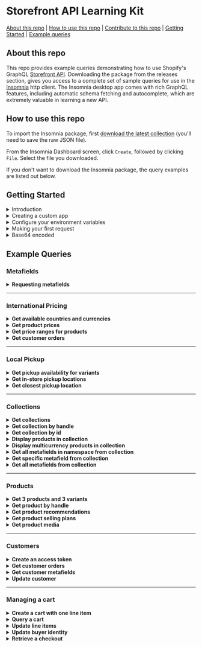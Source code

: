 # Storefront API Learning Kit

[About this repo](#about-this-repo) | [How to use this repo](#how-to-use-this-repo) | [Contribute to this repo](https://github.com/Shopify/storefront-api-learning-kit/blob/main/contributing.md) | [Getting Started](#getting-started) | [Example queries](#example-queries)

## About this repo

This repo provides example queries demonstrating how to use Shopify's GraphQL [Storefront API](https://shopify.dev/docs/storefront-api/getting-started). Downloading the package from the releases section, gives you access to a complete set of sample queries for use in the [Insomnia](https://insomnia.rest/) http client. The Insomnia desktop app comes with rich GraphQL features, including automatic schema fetching and autocomplete, which are extremely valuable in learning a new API.

## How to use this repo

To import the Insomnia package, first [download the latest collection](https://github.com/Shopify/storefront-api-learning-kit/blob/main/builds/storefront-api-learning-kit-insomnia.json) (you'll need to save the raw JSON file).

From the Insomnia Dashboard screen, click `Create`, followed by clicking `File`. Select the file you downloaded.

If you don't want to download the Insomnia package, the query examples are listed out below.

## Getting Started

<details><summary>Introduction</summary>
<p>

 This learning kit provides a set of common GraphQL queries and mutations used with the Shopify Storefront API.

If not already familiar with GraphQL, or Shopify APIs, please consult the Shopify GraphQL learning kit https://www.shopify.com/partners/blog/shopify-graphql-learning-kit (NOTE: As of January 2022, private apps have been deprecated and custom apps are to be used instead: https://help.shopify.com/en/manual/apps/app-types#custom-apps)

The Shopify Storefront API gives you full creative control to customize your customers' buying experience.

With the Storefront API you can access several Shopify resource types with the following access scopes:

-   Read products, variants, and collections.
-   Read and modify customer details.
-   Read and modify checkouts.
-   Read store content like articles, blogs and comments.
-   Read subscription selling plans
-   Read and modify cart objects.

Unlike the Admin API, the Storefront API is an unauthenticated API.
Any data exposed by the Storefront API can be seen by any visitor to the store.
Only use the Storefront API when you're comfortable with that risk and the data that is being exposed.
Risk can be mitigated by only providing access scopes required.
For a complete list of access scopes consult Shopify documentation at https://shopify.dev/docs/storefront-api/access-scopes

Access to the Storefront API can be granted by a merchant via a public sales channel, or custom app.
For simplicity of this tutorial, we'll use a custom app to grant access to the Storefront API.
The process to create a custom app is documented in the next section titled "Creating a custom app".

Documentation for accessing the Storefront API via a public sales channel and custom app can be found at https://shopify.dev/api/examples/storefront-api#requirements

The home of Storefront API-related developer documents and tutorials can be found at https://shopify.dev/docs/storefront-api

</p>
</details>

<details><summary>Creating a custom app</summary>
<p>

To start using the Storefront API we'll be need to create a custom app.

1.  From your Shopify Admin, select Apps.
2.  Click "Develop apps" on the top right.
3.  Click "Create an app" on  the top right.
4.  Fill out the details in the "Create an app" modal.
5.  Click "Configure Storefront API scopes" within your App Overview.
6.  Under Configurations, add the Storefront API access scopes you require. https://screenshot.click/17-25-me6zp-j5iav.png
7.  Click Save.
8.  Under "API credentials", click Install app to get your credentials. https://screenshot.click/17-26-vjpmi-6y2u1.png

</p>
</details>

<details><summary>Configure your environment variables</summary>
<p>

Environment variables are JSON key-value pairs that allow you to refer to values without having to write them out every time.

For the tutorial, three environment variables will be utilized.

1.  “base_url” will be the Shopify store being connected to.

-   If your store is mydevstore.myshopify.com, enter “mydevstore.myshopify.com” here.

2.  “api_version” is the Storefront API version used for the API requests.

-   This can be changed to an earlier version or unstable depending on your use case.

3.  "storefront_access_token" used to populate the X-Shopify-Storefront-Access-Token request header

-   This storefront access token generated from creating a custom app.

</p>
</details>

<details><summary>Making your first request</summary>
<p>

You should see at the top of the frame that we're using the "base_url" and "api_version" to build out the address for the endpoint.
You can also click "Header" at the top to see the use of the "storefront_access_token".
Hovering over either of these should show you the value that will be substituted into the request.
If you don’t see your values, ensure you have the right environment selected.

Once you've confirmed these three fields are set in your environment, try running the shop query below.
If the Storefront API access token has been configured correctly, you should get your shop’s info back.

```graphql
query getShopDetails {
    shop {
        name
        primaryDomain {
            host
            url
        }
        paymentSettings {
            currencyCode
            acceptedCardBrands
            enabledPresentmentCurrencies
        }
    }
}
```

</p>
</details>

<details><summary>Base64 encoded</summary>
<p>
Unlike the Admin API, all resource ID's in the Storefront API are base64 encoded.

Storefront API GraphQL queries, or mutations requiring an ID, need that ID to be base-64 encoded.

When using GraphQL to query a specific collection with the Admin API, your query would not use a base-64 encoded ID

With the Storefront API, to retrieve the same collection as illustrated with the Admin API, the ID needs to be base-64 encoded.
Z2lkOi8vc2hvcGlmeS9Db2xsZWN0aW9uLzE= as seen below is gid://shopify/Collection/1 base-64 encoded.

Modern program languages all support base-64 encoding and decoding of string.

```graphql
query getCollection {
    node(id: "Z2lkOi8vc2hvcGlmeS9Db2xsZWN0aW9uLzE=") {
        ... on Collection {
            id
            handle
        }
    }
}
```

</p>
</details>

## Example Queries

### Metafields

<details><summary><strong> Requesting metafields</strong></summary>
<p>

Metafields allow merchants to store additional information for Shopify resources including:

-   Products
-   Collections
-   Customers
-   Blogs
-   Pages
-   Shop

Unlike the Admin API, metafields must first be made visible to the Storefront API.
To make metafields visible to the Storefront API use the Shopify Admin API mutation metafieldStorefrontVisibilityCreate.
For more information on the metafieldStorefrontVisibilityCreate mutation consult the Shopify Admin API doc https://shopify.dev/docs/admin-api/graphql/reference/metafields/metafieldstorefrontvisibilitycreate

For a complete Storefront API metafield reference please consult the metafield tutorial at
https://shopify.dev/tutorials/retrieve-metafields-with-storefront-apiexpose-metafields-to-the-storefront-api

Once the metafield for the given resource has been made visible to the Storefront API, it can be queried from that resource.

For the resource types listed above, both a single metafield, and paginated list can be queried.

The following example queries the Shop resource for the first ten available metafields using the shop's MetafieldConnection.

```graphql
query getShopMetafields {
    shop {
        name
        metafields(first: 10) {
            pageInfo {
                hasNextPage
                hasPreviousPage
            }
            edges {
                cursor
                node {
                    id
                    namespace
                    key
                    valueType
                    value
                }
            }
        }
    }
}
```

</p>
</details>
<hr>

### International Pricing

<details><summary><strong>Get available countries and currencies</strong></summary>
<p>

```graphql
query getCountriesAndCurrencies @inContext(country: FR) {
    localization {
        availableCountries {
            currency {
                isoCode
                name
                symbol
            }
            isoCode
            name
            unitSystem
        }
        country {
            currency {
                isoCode
                name
                symbol
            }
            isoCode
            name
            unitSystem
        }
    }
}
```

</p>
</details>

<details><summary><strong>Get product prices</strong></summary>
<p>

```graphql
query allProducts @inContext(country: CA) {
    products(first: 1) {
        edges {
            node {
                variants(first: 1) {
                    edges {
                        node {
                            priceV2 {
                                amount
                                currencyCode
                            }
                        }
                    }
                }
            }
        }
    }
}
```

</p>
</details>

<details><summary><strong>Get price ranges for products</strong></summary>
<p>

```graphql
query getProductPriceRanges @inContext(country: CA) {
    products(first: 1) {
        edges {
            node {
                title
                priceRange {
                    minVariantPrice {
                        amount
                        currencyCode
                    }
                    maxVariantPrice {
                        amount
                        currencyCode
                    }
                }
                compareAtPriceRange {
                    minVariantPrice {
                        amount
                        currencyCode
                    }
                    maxVariantPrice {
                        amount
                        currencyCode
                    }
                }
            }
        }
    }
}
```

</p>
</details>

<details><summary><strong>Get customer orders</strong></summary>
<p>

```graphql
query getcustomerOrders @inContext(country: FR) {
    customer(customerAccessToken: "token") {
        orders(first: 10) {
            edges {
                node {
                    totalPriceV2 {
                        amount
                        currencyCode # order's currency - USD (point in time)
                    }
                    lineItems(first: 10) {
                        edges {
                            node {
                                originalTotalPrice {
                                    amount
                                    currencyCode # order's currency - USD (point in time)
                                }
                                variant {
                                    priceV2 {
                                        amount
                                        currencyCode # EUR variant's currency (past context)
                                    }
                                }
                            }
                        }
                    }
                }
            }
        }
    }
}
```

</p>
</details>
<hr>

### Local Pickup

<details><summary><strong>Get pickup availability for variants</strong></summary>
<p>

```graphql
query GetPickUpAvailability {
  product(first: 1) {
    edges {
      node {
        variants(first: 1) {
          edges {
            node {
              storeAvailability(first: 1) {
                edges {
                  node {
                    available
                    pickUpTime
                    location {
                      name
                    }
                  }
                }
              }
            }
          }
        }
      }
    }
  }
}
```

</p>
</details>

<details><summary><strong>Get in-store pickup locations</strong></summary>
<p>

```graphql
query LocationsByDistance($location: GeoCoordinateInput!) {
    locations(near: $location, first: 5, sortKey: DISTANCE) {
        edges {
            node {
                id
                name
                address {
                    formatted
                }
            }
        }
    }
}
```

_Variables_

```
{
	"location": {
		"latitude": 45.4553,
		"longitude": -75.6973
	}
}
```

</p>
</details>

<details><summary><strong>Get closest pickup location</strong></summary>
<p>

```graphql
query NearestPickupAvailability
@inContext(preferredLocationId: "Z2lkOi8vc2hvcGlmeS9Mb2NhdGlvbi8x") {
    node(id: "Z2lkOi8vc2hvcGlmeS9Qcm9kdWN0VmFyaWFudC8z") {
        ... on ProductVariant {
            storeAvailability(first: 3) {
                edges {
                    node {
                        location {
                            name
                            address {
                                formatted
                            }
                        }
                    }
                }
            }
        }
    }
}
```

</p>
</details>
<hr>

### Collections

<details><summary><strong>Get collections</strong></summary>
<p>

Simple query to return the first 10 collections in the shop

Since a shop can contain multiple collections, pagination is required

```graphql
{
    collections(first: 10) {
        edges {
            cursor
            node {
                id
                handle
            }
        }
        pageInfo {
            hasNextPage
            hasPreviousPage
        }
    }
}
```

</p>
</details>

<details><summary><strong>Get collection by handle</strong></summary>
<p>

Simple query to return details from a collection object by passing the collection.handle as an argument

```graphql
{
    collectionByHandle(handle: "all") {
        id
        handle
    }
}
```

</p>
</details>

<details><summary><strong>Get collection by id</strong></summary>
<p>

Query that returns details from a collection object by passing the collection.id as an argument
Since the `node` connection can apply to a range of different objects, a fragment is required to specify the type being returned
In this example, the "... on Collection" fragment allows us to return fields from a collection object

```graphql
{
    node(id: "Z2lkOi8vc2hvcGlmeS9Db2xsZWN0aW9uLzIxMjIzNzgxMTczNA==") {
        ... on Collection {
            id
            handle
        }
    }
}
```

</p>
</details>

<details><summary><strong>Display products in collection</strong></summary>
<p>

This query returns data from a single collection, specified by the handle.

The data returned in the product connection can be used to display a page of products.

The `products` connection requires pagination in this query, since collections can contain a large number of products. This query includes the `sortKey` argument on the products connection, this returns products in the order specified by the sortKey

Products can contain multiple images, so the `images` connection requires pagination. In this example we only want to display 1 image per product, so we're only asking for first:1

Since products can contain multiple variants, we've asked the products connection to return price ranges.

The 'priceRange' object returns prices in the shop's currency. Multicurrency will be demonstrated in the next example

```graphql
{
    collectionByHandle(handle: "all") {
        id
        title
        products(first: 50, sortKey: BEST_SELLING) {
            edges {
                node {
                    id
                    title
                    vendor
                    availableForSale
                    images(first: 1) {
                        edges {
                            node {
                                id
                                transformedSrc
                                width
                                height
                                altText
                            }
                        }
                    }
                    priceRange {
                        minVariantPrice {
                            amount
                            currencyCode
                        }
                        maxVariantPrice {
                            amount
                            currencyCode
                        }
                    }
                }
            }
        }
    }
}
```

</p>
</details>

<details><summary><strong>Display multicurrency products in collection</strong></summary>
<p>

This query is returning data from a single collection, specified by the handle.

The data being returned in the product connection can be used to display a page of products with multicurrency pricing.

Since products can contain multiple variants, we've asked the products connection to return price ranges.

The 'presentmentPriceRanges' object returns prices in all currencies offered by the shop. Since shops can offer multiple different currencies, the `presentmentPriceRanges` object requires pagination

```graphql
{
    collectionByHandle(handle: "all") {
        id
        title
        products(first: 50, sortKey: BEST_SELLING) {
            edges {
                node {
                    id
                    title
                    vendor
                    availableForSale
                    images(first: 1) {
                        edges {
                            node {
                                id
                                transformedSrc
                                width
                                height
                                altText
                            }
                        }
                    }
                    presentmentPriceRanges(first: 10) {
                        edges {
                            node {
                                minVariantPrice {
                                    amount
                                    currencyCode
                                }
                                maxVariantPrice {
                                    amount
                                    currencyCode
                                }
                            }
                        }
                    }
                }
            }
        }
    }
}
```

</p>
</details>

<details><summary><strong>Get all metafields in namespace from collection</strong></summary>
<p>

Uses the `collectionByHandle` query to specify a collection by passing the handle. The `metafields` connection is using the `namespace` argument to return only metafields in a specific namespace.

Since collections can have a large number of metafields in a given namespace, pagination is required on the `metafields` connection.

```graphql
{
    collectionByHandle(handle: "all") {
        id
        metafields(first: 10, namespace: "global") {
            edges {
                node {
                    namespace
                    key
                    value
                }
            }
        }
    }
}
```

</p>
</details>

<details><summary><strong>Get specific metafield from collection</strong></summary>
<p>

Uses the `collectionByHandle` query to specify a collection by passing the handle.

The `metafield` connection is using the `namespace` and 'key' arguments to return a specific metafield.

Since only 1 metafield can exist in a given namespace with a given key, pagination is not required on the `metafield` connection.

```graphql
{
    collectionByHandle(handle: "all") {
        id
        metafield(namespace: "global", key: "instructions") {
            namespace
            key
            value
        }
    }
}
```

</p>
</details>

<details><summary><strong>Get all metafields from collection</strong></summary>
<p>

Uses the `collectionByHandle` query to specify a collection by passing the handle, and returns a list of all metafields attached to that collection.

Since collections can have a large number of metafields, pagination is required on the `metafields` connection.

```graphql
{
    collectionByHandle(handle: "all") {
        id
        metafields(first: 10) {
            edges {
                node {
                    namespace
                    key
                    value
                }
            }
        }
    }
}
```

</p>
</details>
<hr>

### Products

<details><summary><strong>Get 3 products and 3 variants</strong></summary>
<p>

This query gets the products connection, which is available from the QueryRoot, and asks for the first 3 products.
It selects edges, the node, and fields from each of the returned product objects.
Since products also have a variants connection, we repeat a similar process to get information on the first 3 variants on each of those products.

```graphql
{
    products(first: 3) {
        edges {
            cursor
            node {
                id
                title
                description
                handle
                variants(first: 3) {
                    edges {
                        cursor
                        node {
                            id
                            title
                            quantityAvailable
                            priceV2 {
                                amount
                                currencyCode
                            }
                        }
                    }
                }
            }
        }
    }
}
```

</p>
</details>

<details><summary><strong>Get product by handle</strong></summary>
<p>

This query gets a single product connection, available from the QueryRoot, that matches the handle "my-test-product".

As only one product connection will be returned, we don't need to specify edges, node, or cursor.

```graphql
{
    productByHandle(handle: "my-test-product") {
        id
        title
        description
        variants(first: 3) {
            edges {
                cursor
                node {
                    id
                    title
                    quantityAvailable
                    priceV2 {
                        amount
                        currencyCode
                    }
                }
            }
        }
    }
}
```

</p>
</details>

<details><summary><strong>Get product recommendations</strong></summary>
<p>

This query gets a single product connection, available from the QueryRoot, that matches the base64-encoded id of the product.

As only one product connection will be returned, we don't need to specify edges, node, or cursor.

```graphql
{
    productRecommendations(
        productId: "Z2lkOi8vc2hvcGlmeS9Qcm9kdWN0LzEyMzQ1Njc4OQ=="
    ) {
        id
        title
        description
        variants(first: 3) {
            edges {
                cursor
                node {
                    id
                    title
                    quantityAvailable
                    priceV2 {
                        amount
                        currencyCode
                    }
                }
            }
        }
    }
}
```

</p>
</details>

<details><summary><strong>Get product selling plans</strong></summary>
<p>

This query gets the first 30 products, the first 5 selling plan groups associated with them, and the first 5 selling plans within the groups.

We use fragments to return the price adjustments for each selling plan.

```graphql
{
    products(first: 30) {
        edges {
            node {
                id
                title
                sellingPlanGroups(first: 5) {
                    edges {
                        node {
                            appName
                            name
                            options {
                                name
                                values
                            }
                            sellingPlans(first: 5) {
                                edges {
                                    node {
                                        id
                                        description
                                        recurringDeliveries
                                        priceAdjustments {
                                            adjustmentValue {
                                                ... on SellingPlanPercentagePriceAdjustment {
                                                    adjustmentPercentage
                                                }
                                                ... on SellingPlanFixedAmountPriceAdjustment {
                                                    adjustmentAmount {
                                                        amount
                                                        currencyCode
                                                    }
                                                }
                                                ... on SellingPlanFixedPriceAdjustment {
                                                    price {
                                                        amount
                                                        currencyCode
                                                    }
                                                }
                                            }
                                            orderCount
                                        }
                                        options {
                                            name
                                            value
                                        }
                                    }
                                }
                            }
                        }
                    }
                }
            }
        }
    }
}
```

</p>
</details>

<details><summary><strong>Get product media</strong></summary>
<p>

This query gets 3 products and their media; we use a fragment here to specify the fields that we want to return for each possible media type.

You cannot retrieve media for product variants with the Storefront API, only products. You cannot upload media, add media to a product, or delete media with the Storefront API, use the Admin API for these tasks.

https://shopify.dev/tutorials/manage-product-media-with-admin-api#retrieve-product-media-by-using-the-storefront-api

```graphql
{
    products(first: 3) {
        edges {
            cursor
            node {
                id
                title
                description
                media(first: 10) {
                    edges {
                        node {
                            mediaContentType
                            alt
                            ...mediaFieldsByType
                        }
                    }
                }
            }
        }
    }
}

fragment mediaFieldsByType on Media {
    ... on ExternalVideo {
        id
        host
        embeddedUrl
    }
    ... on MediaImage {
        image {
            originalSrc
        }
    }
    ... on Model3d {
        sources {
            url
            mimeType
            format
            filesize
        }
    }
    ... on Video {
        sources {
            url
            mimeType
            format
            height
            width
        }
    }
}
```

</p>
</details>
<hr>

### Customers

<details><summary><strong>Create an access token</strong></summary>
<p>

The Storefront API allows access to a customer’s addresses, orders and metafields. To access customers, an app must have unauthenticated_read_customers access scope.

To query a customer, a customerAccessToken is required. This is obtained via the customerAccessTokenCreate mutation which exchanges a user’s email address and password for an access token.

```graphql
mutation customerAccessTokenCreate($input: CustomerAccessTokenCreateInput!) {
    customerAccessTokenCreate(input: $input) {
        customerAccessToken {
            accessToken
            expiresAt
        }
        customerUserErrors {
            code
            field
            message
        }
    }
}
```

_Variables_

```json
{
    "input": {
        "email": "user@example.com",
        "password": "HiZqFuDvDdQ7"
    }
}
```

</p>
</details>

<details><summary><strong>Get customer orders</strong></summary>
<p>

To query a customer, a customerAccessToken is required. This is obtained via the customerAccessTokenCreate mutation which exchanges a user’s email address and password for an access token.

```graphql
query getCustomerOrders($customerAccessToken: String!) {
    customer(customerAccessToken: $customerAccessToken) {
        id
        orders(first: 3) {
            edges {
                node {
                    orderNumber
                }
            }
        }
    }
}
```

_Variables_

```json
{
    "customerAccessToken": "d794063da4e26c9b1a8d7b77bdfd6862"
}
```

</p>
</details>

<details><summary><strong>Get customer metafields</strong></summary>
<p>

To query a customer, a customerAccessToken is required. This is obtained via the customerAccessTokenCreate mutation which exchanges a user’s email address and password for an access token.

By default, the Storefront API can't read metafields. To expose specific metafields to the Storefront API, you need to use the GraphQL Admin API to allow them. For each metafield that you want to allow, you need to create a MetafieldStorefrontVisibility record.

https://shopify.dev/tutorials/retrieve-metafields-with-storefront-api#expose-metafields-to-the-storefront-api

```graphql
query CustomerMetafields($customerAccessToken: String!) {
    customer(customerAccessToken: $customerAccessToken) {
        id
        email
        metafields(first: 3) {
            edges {
                node {
                    id
                    key
                    namespace
                    value
                }
            }
        }
    }
}
```

_Variables_

```json
{
    "customerAccessToken": "d794063da4e26c9b1a8d7b77bdfd6862"
}
```

</p>
</details>

<details><summary><strong>Update customer</strong></summary>
<p>

To query a customer, a customerAccessToken is required. This is obtained via the customerAccessTokenCreate mutation which exchanges a user’s email address and password for an access token.

```graphql
mutation customerUpdate(
    $customerAccessToken: String!
    $customer: CustomerUpdateInput!
) {
    customerUpdate(
        customerAccessToken: $customerAccessToken
        customer: $customer
    ) {
        customer {
            id
        }
        customerAccessToken {
            accessToken
            expiresAt
        }
        customerUserErrors {
            code
            field
            message
        }
    }
}
```

_Variables_

```json
{
    "customerAccessToken": "d794063da4e26c9b1a8d7b77bdfd6862",
    "customer": {
        "phone": "+61401425227"
    }
}
```

</p>
</details>
<hr>

### Managing a cart

<details><summary><strong>Create a cart with one line item</strong></summary>
<p>

```graphql
mutation createCart($cartInput: CartInput) {
  cartCreate(input: $cartInput) {
    cart {
      id
      createdAt
      updatedAt
      lines(first: 10) {
        edges {
          node {
            id
            merchandise {
              ... on ProductVariant {
                id
              }
            }
          }
        }
      }
      attributes {
        key
        value
      }
      estimatedCost {
        totalAmount {
          amount
          currencyCode
        }
        subtotalAmount {
          amount
          currencyCode
        }
        totalTaxAmount {
          amount
          currencyCode
        }
        totalDutyAmount {
          amount
          currencyCode
        }
      }
    }
  }
}
```

_Variables_

```json
{
	"cartInput": {
		"lines": [
			{
				"quantity": 1,
				"merchandiseId": "Z2lkOi8vc2hvcGlmeS9Qcm9kdWN0VmFyaWFudC8zOTg1Mzk2NzM0MzY3Mg=="
			}
		],
		"attributes": {
			"key": "cart_attribute_key",
			"value": "This is a cart attribute value"
		}
	}
}
```

</p>
</details>

<details><summary><strong>Query a cart</strong></summary>
<p>

```graphql
query cartQuery($cartId: ID!) {
  cart(id: $cartId) {
    id
    createdAt
    updatedAt

    lines(first: 10) {
      edges {
        node {
          id
          quantity
          merchandise {
            ... on ProductVariant {
              id
            }
          }
          attributes {
            key
            value
          }
        }
      }
    }
    attributes {
      key
      value
    }
    estimatedCost {
      totalAmount {
        amount
        currencyCode
      }
      subtotalAmount {
        amount
        currencyCode
      }
      totalTaxAmount {
        amount
        currencyCode
      }
      totalDutyAmount {
        amount
        currencyCode
      }
    }
    buyerIdentity {
      email
      phone
      customer {
        id
      }
      countryCode
    }
  }
}

```

_Variables_

```json
{
	"cartId": "{% response 'body', 'req_28d5c4dc622e42e5b14b58dbc19e9a8a', 'b64::JC5kYXRhLmNhcnRDcmVhdGUuY2FydC5pZA==::46b', 'never', 60 %}"
}
```

</p>
</details>

<details><summary><strong>Update line items</strong></summary>
<p>


```graphql
mutation cartLinesUpdate($cartId: ID!, $lines: [CartLineUpdateInput!]!) {
  cartLinesUpdate(cartId: $cartId, lines: $lines) {
    cart {
      id
      lines(first: 10) {
        edges {
          node {
            id
            quantity
            merchandise {
              ... on ProductVariant {
                id
              }
            }
          }
        }
      }
      estimatedCost {
        totalAmount {
          amount
          currencyCode
        }
        subtotalAmount {
          amount
          currencyCode
        }
        totalTaxAmount {
          amount
          currencyCode
        }
        totalDutyAmount {
          amount
          currencyCode
        }
      }
    }
  }
}
```

_Variables_

```json
{
	"cartId": "{% response 'body', 'req_28d5c4dc622e42e5b14b58dbc19e9a8a', 'b64::JC5kYXRhLmNhcnRDcmVhdGUuY2FydC5pZA==::46b', 'never', 60 %}",
	"lines": {
		"id": "Z2lkOi8vc2hvcGlmeS9DYXJ0TGluZS9mZjJjZjBmYjM1YjIxZTkzN2IxMGE3ZGE4YjQyMDI0ND9jYXJ0PWU0YzhkYzQ2MTRlYWEyNjgyMTE0NDIxMmY0NzNkMmYy",
		"quantity": 3
	}
}
```

</p>
</details>

<details><summary><strong>Update buyer identity</strong></summary>
<p>


```graphql
mutation cartBuyerIdentityUpdate($cartId: ID!, $buyerIdentityInput: CartBuyerIdentityInput!) {
  cartBuyerIdentityUpdate(cartId: $cartId, buyerIdentity: $buyerIdentityInput) {
    cart {
      id
      buyerIdentity {
        email
        phone
        countryCode
      }
    }
  }
}
```

_Variables_

```json
{
	"cartId": "{% response 'body', 'req_28d5c4dc622e42e5b14b58dbc19e9a8a', 'b64::JC5kYXRhLmNhcnRDcmVhdGUuY2FydC5pZA==::46b', 'never', 60 %}",
	"buyerIdentityInput": {
		"email": "test@shopify.com",
		"phone": "555-555-5555",
		"countryCode": "CA"
	}
}
```

</p>
</details>

<details><summary><strong>Retrieve a checkout</strong></summary>
<p>


```graphql
query checkoutURL($cartId: ID!) {
  cart(id: $cartId) {
    checkoutUrl
  }
}
```

_Variables_

```json
{
	"cartId": "{% response 'body', 'req_28d5c4dc622e42e5b14b58dbc19e9a8a', 'b64::JC5kYXRhLmNhcnRDcmVhdGUuY2FydC5pZA==::46b', 'never', 60 %}"
}
```
